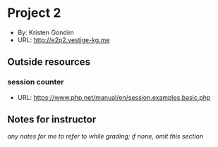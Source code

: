 

# Project 2
+ By: Kristen Gondim
+ URL: <http://e2p2.vestige-kg.me>

## Outside resources
### session counter
+ URL: <https://www.php.net/manual/en/session.examples.basic.php>

## Notes for instructor
*any notes for me to refer to while grading; if none, omit this section*